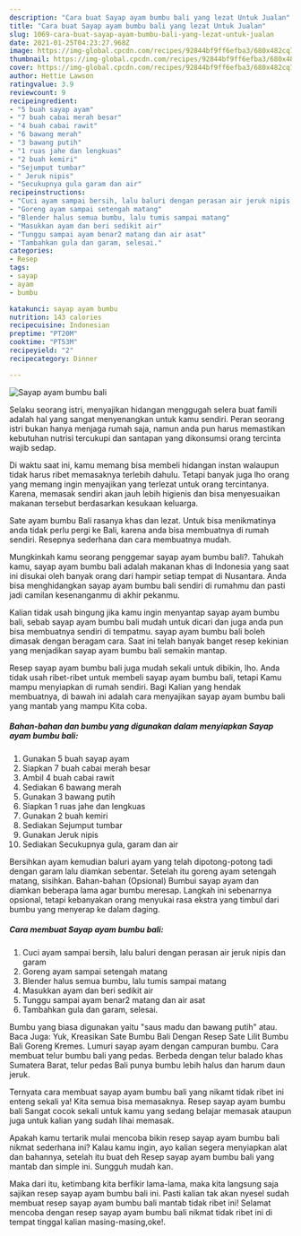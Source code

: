 ```yaml
---
description: "Cara buat Sayap ayam bumbu bali yang lezat Untuk Jualan"
title: "Cara buat Sayap ayam bumbu bali yang lezat Untuk Jualan"
slug: 1069-cara-buat-sayap-ayam-bumbu-bali-yang-lezat-untuk-jualan
date: 2021-01-25T04:23:27.968Z
image: https://img-global.cpcdn.com/recipes/92844bf9ff6efba3/680x482cq70/sayap-ayam-bumbu-bali-foto-resep-utama.jpg
thumbnail: https://img-global.cpcdn.com/recipes/92844bf9ff6efba3/680x482cq70/sayap-ayam-bumbu-bali-foto-resep-utama.jpg
cover: https://img-global.cpcdn.com/recipes/92844bf9ff6efba3/680x482cq70/sayap-ayam-bumbu-bali-foto-resep-utama.jpg
author: Hettie Lawson
ratingvalue: 3.9
reviewcount: 9
recipeingredient:
- "5 buah sayap ayam"
- "7 buah cabai merah besar"
- "4 buah cabai rawit"
- "6 bawang merah"
- "3 bawang putih"
- "1 ruas jahe dan lengkuas"
- "2 buah kemiri"
- "Sejumput tumbar"
- " Jeruk nipis"
- "Secukupnya gula garam dan air"
recipeinstructions:
- "Cuci ayam sampai bersih, lalu baluri dengan perasan air jeruk nipis dan garam"
- "Goreng ayam sampai setengah matang"
- "Blender halus semua bumbu, lalu tumis sampai matang"
- "Masukkan ayam dan beri sedikit air"
- "Tunggu sampai ayam benar2 matang dan air asat"
- "Tambahkan gula dan garam, selesai."
categories:
- Resep
tags:
- sayap
- ayam
- bumbu

katakunci: sayap ayam bumbu 
nutrition: 143 calories
recipecuisine: Indonesian
preptime: "PT20M"
cooktime: "PT53M"
recipeyield: "2"
recipecategory: Dinner

---
```



![Sayap ayam bumbu bali](https://img-global.cpcdn.com/recipes/92844bf9ff6efba3/680x482cq70/sayap-ayam-bumbu-bali-foto-resep-utama.jpg)

Selaku seorang istri, menyajikan hidangan menggugah selera buat famili adalah hal yang sangat menyenangkan untuk kamu sendiri. Peran seorang istri bukan hanya menjaga rumah saja, namun anda pun harus memastikan kebutuhan nutrisi tercukupi dan santapan yang dikonsumsi orang tercinta wajib sedap.

Di waktu  saat ini, kamu memang bisa membeli hidangan instan walaupun tidak harus ribet memasaknya terlebih dahulu. Tetapi banyak juga lho orang yang memang ingin menyajikan yang terlezat untuk orang tercintanya. Karena, memasak sendiri akan jauh lebih higienis dan bisa menyesuaikan makanan tersebut berdasarkan kesukaan keluarga. 

Sate ayam bumbu Bali rasanya khas dan lezat. Untuk bisa menikmatinya anda tidak perlu pergi ke Bali, karena anda bisa membuatnya di rumah sendiri. Resepnya sederhana dan cara membuatnya mudah.

Mungkinkah kamu seorang penggemar sayap ayam bumbu bali?. Tahukah kamu, sayap ayam bumbu bali adalah makanan khas di Indonesia yang saat ini disukai oleh banyak orang dari hampir setiap tempat di Nusantara. Anda bisa menghidangkan sayap ayam bumbu bali sendiri di rumahmu dan pasti jadi camilan kesenanganmu di akhir pekanmu.

Kalian tidak usah bingung jika kamu ingin menyantap sayap ayam bumbu bali, sebab sayap ayam bumbu bali mudah untuk dicari dan juga anda pun bisa membuatnya sendiri di tempatmu. sayap ayam bumbu bali boleh dimasak dengan beragam cara. Saat ini telah banyak banget resep kekinian yang menjadikan sayap ayam bumbu bali semakin mantap.

Resep sayap ayam bumbu bali juga mudah sekali untuk dibikin, lho. Anda tidak usah ribet-ribet untuk membeli sayap ayam bumbu bali, tetapi Kamu mampu menyiapkan di rumah sendiri. Bagi Kalian yang hendak membuatnya, di bawah ini adalah cara menyajikan sayap ayam bumbu bali yang mantab yang mampu Kita coba.

<!--inarticleads1-->

##### Bahan-bahan dan bumbu yang digunakan dalam menyiapkan Sayap ayam bumbu bali:

1. Gunakan 5 buah sayap ayam
1. Siapkan 7 buah cabai merah besar
1. Ambil 4 buah cabai rawit
1. Sediakan 6 bawang merah
1. Gunakan 3 bawang putih
1. Siapkan 1 ruas jahe dan lengkuas
1. Gunakan 2 buah kemiri
1. Sediakan Sejumput tumbar
1. Gunakan  Jeruk nipis
1. Sediakan Secukupnya gula, garam dan air


Bersihkan ayam kemudian baluri ayam yang telah dipotong-potong tadi dengan garam lalu diamkan sebentar. Setelah itu goreng ayam setengah matang, sisihkan. Bahan-bahan (Opsional) Bumbui sayap ayam dan diamkan beberapa lama agar bumbu meresap. Langkah ini sebenarnya opsional, tetapi kebanyakan orang menyukai rasa ekstra yang timbul dari bumbu yang menyerap ke dalam daging. 

<!--inarticleads2-->

##### Cara membuat Sayap ayam bumbu bali:

1. Cuci ayam sampai bersih, lalu baluri dengan perasan air jeruk nipis dan garam
1. Goreng ayam sampai setengah matang
1. Blender halus semua bumbu, lalu tumis sampai matang
1. Masukkan ayam dan beri sedikit air
1. Tunggu sampai ayam benar2 matang dan air asat
1. Tambahkan gula dan garam, selesai.


Bumbu yang biasa digunakan yaitu &#34;saus madu dan bawang putih&#34; atau. Baca Juga: Yuk, Kreasikan Sate Bumbu Bali Dengan Resep Sate Lilit Bumbu Bali Goreng Kremes. Lumuri sayap ayam dengan campuran bumbu. Cara membuat telur bumbu bali yang pedas. Berbeda dengan telur balado khas Sumatera Barat, telur pedas Bali punya bumbu lebih halus dan harum daun jeruk. 

Ternyata cara membuat sayap ayam bumbu bali yang nikamt tidak ribet ini enteng sekali ya! Kita semua bisa memasaknya. Resep sayap ayam bumbu bali Sangat cocok sekali untuk kamu yang sedang belajar memasak ataupun juga untuk kalian yang sudah lihai memasak.

Apakah kamu tertarik mulai mencoba bikin resep sayap ayam bumbu bali nikmat sederhana ini? Kalau kamu ingin, ayo kalian segera menyiapkan alat dan bahannya, setelah itu buat deh Resep sayap ayam bumbu bali yang mantab dan simple ini. Sungguh mudah kan. 

Maka dari itu, ketimbang kita berfikir lama-lama, maka kita langsung saja sajikan resep sayap ayam bumbu bali ini. Pasti kalian tak akan nyesel sudah membuat resep sayap ayam bumbu bali mantab tidak ribet ini! Selamat mencoba dengan resep sayap ayam bumbu bali nikmat tidak ribet ini di tempat tinggal kalian masing-masing,oke!.

